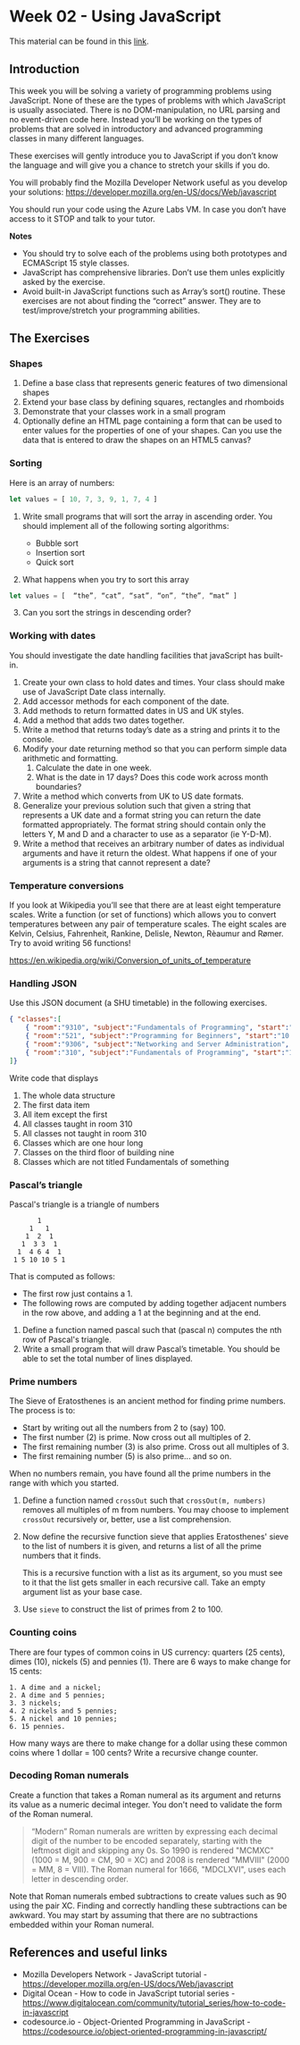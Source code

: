 # Week 02 - Using JavaScript

This material can be found in this [link](https://github.com/kaduardo/shu-aaf/week02-Intro_JS_OO/exercises02.md).

## Introduction

This week you will be solving a variety of programming problems using JavaScript. None of these are the types of problems with which JavaScript is usually associated. There is no DOM-manipulation, no URL parsing and no event-driven code here. Instead you’ll be working on the types of problems that are solved in introductory and advanced programming classes in many different languages.

These exercises will gently introduce you to JavaScript if you don’t know the language and will give you a chance to stretch your skills if you do.

You will probably find the Mozilla Developer Network useful as you develop your solutions: https://developer.mozilla.org/en-US/docs/Web/javascript 

You should run your code using the Azure Labs VM. In case you don’t have access to it STOP and talk to your tutor.

**Notes**

- You should try to solve each of the problems using both prototypes and ECMAScript 15 style classes.
- JavaScript has comprehensive libraries. Don’t use them unles explicitly asked by the exercise.
- Avoid built-in JavaScript functions such as Array’s sort() routine. These exercises are not about finding the “correct” answer. They are to test/improve/stretch your programming abilities.

## The Exercises

### Shapes

1. Define a base class that represents generic features of two dimensional shapes
2. Extend your base class by defining squares, rectangles and rhomboids
3. Demonstrate that your classes work in a small program
4. Optionally define an HTML page containing a form that can be used to enter values for the properties of one of your shapes. Can you use the data that is entered to draw the shapes on an HTML5 canvas?

### Sorting

Here is an array of numbers:

```javascript
let values = [ 10, 7, 3, 9, 1, 7, 4 ]
```
1. Write small programs that will sort the array in ascending order. You should implement all of the following sorting algorithms:
    - Bubble sort
    - Insertion sort
    - Quick sort

2. What happens when you try to sort this array
```javascript
let values = [  “the”, “cat”, “sat”, “on”, “the”, “mat” ]
```
3. Can you sort the strings in descending order?

### Working with dates

You should investigate the date handling facilities that javaScript has built-in.

1. Create your own class to hold dates and times. Your class should make use of JavaScript Date class internally.
2. Add accessor methods for each component of the date.
3. Add methods to return formatted dates in US and UK styles.
4. Add a method that adds two dates together.
5. Write a method that returns today’s date as a string and prints it to the console. 
6. Modify your date returning method so that you can perform simple data arithmetic and formatting.
    1. Calculate the date in one week.
    2. What is the date in 17 days? Does this code work across month boundaries?
3. Write a method which converts from UK to US date formats.
4. Generalize your previous solution such that given a string that represents a UK date and a format string you can return the date formatted appropriately. The format string should contain only the letters Y, M and D and a character to use as a separator (ie Y-D-M).
5. Write a method that receives an arbitrary number of dates as individual arguments and have it return the oldest. What happens if one of your arguments is a string that cannot represent a date?

### Temperature conversions

If you look at Wikipedia you’ll see that there are at least eight temperature scales. Write a function (or set of functions) which allows you to convert temperatures between any pair of temperature scales. The eight scales are Kelvin, Celsius, Fahrenheit, Rankine, Delisle, Newton, Rèaumur and Rømer. Try to avoid writing 56 functions!

https://en.wikipedia.org/wiki/Conversion_of_units_of_temperature 

### Handling JSON
Use this JSON document (a SHU timetable) in the following exercises.

```json
{ "classes":[
    { "room":"9310", "subject":"Fundamentals of Programming", "start":"10:00", "time":1 },
    { "room":"521", "subject":"Programming for Beginners", "start":"10:00", "time":1 },
    { "room":"9306", "subject":"Networking and Server Administration", "start":"14:00", "time":2 },
    { "room":"310", "subject":"Fundamentals of Programming", "start":"15:00", "time":1 }
]}
```

Write code that displays

1. The whole data structure
2. The first data item
3. All item except the first
4. All classes taught in room 310
5. All classes not taught in room 310
6. Classes which are one hour long
7. Classes on the third floor of building nine
8. Classes which are not titled Fundamentals of something

### Pascal’s triangle

Pascal's triangle is a triangle of numbers

```
       1
     1   1
    1  2  1
   1  3 3  1
  1  4 6 4  1
 1 5 10 10 5 1
```

That is computed as follows:
- The first row just contains a 1.
- The following rows are computed by adding together adjacent numbers in the row above, and adding a 1 at the beginning and at the end.

1. Define a function named pascal such that (pascal n) computes the nth row of Pascal's triangle.
2. Write a small program that will draw Pascal’s timetable. You should be able to set the total number of lines displayed.

### Prime numbers

The Sieve of Eratosthenes is an ancient method for finding prime numbers. The process is to:

- Start by writing out all the numbers from 2 to (say) 100. 
- The first number (2) is prime. Now cross out all multiples of 2. 
- The first remaining number (3) is also prime. Cross out all multiples of 3. 
- The first remaining number (5) is also prime... and so on. 

When no numbers remain, you have found all the prime numbers in the range with which you started.

1. Define a function named `crossOut` such that `crossOut(m, numbers)` removes all multiples of m from numbers. You may choose to implement `crossOut` recursively or, better, use a list comprehension.
2. Now define the recursive function sieve that applies Eratosthenes' sieve to the list of numbers it is given, and returns a list of all the prime numbers that it finds.

    This is a recursive function with a list as its argument, so you must see to it that the list gets smaller in each recursive call. Take an empty argument list as your base case. 

3. Use `sieve` to construct the list of primes from 2 to 100.

### Counting coins

There are four types of common coins in US currency: quarters (25 cents), dimes (10), nickels (5) and pennies (1). There are 6 ways to make change for 15 cents:

    1. A dime and a nickel;
    2. A dime and 5 pennies;
    3. 3 nickels;
    4. 2 nickels and 5 pennies;
    5. A nickel and 10 pennies;
    6. 15 pennies.

How many ways are there to make change for a dollar using these common coins where 1 dollar = 100 cents? Write a recursive change counter.

### Decoding Roman numerals 

Create a function that takes a Roman numeral as its argument and returns its value as a numeric decimal integer. You don't need to validate the form of the Roman numeral.

> “Modern” Roman numerals are written by expressing each decimal digit of the number to be encoded separately, starting with the leftmost digit and skipping any 0s. So 1990 is rendered "MCMXC" (1000 = M, 900 = CM, 90 = XC) and 2008 is rendered "MMVIII" (2000 = MM, 8 = VIII). The Roman numeral for 1666, "MDCLXVI", uses each letter in descending order.

Note that Roman numerals embed subtractions to create values such as 90 using the pair XC. Finding and correctly handling these subtractions can be awkward. You may start by assuming that there are no subtractions embedded within your Roman numeral.

## References and useful links

- Mozilla Developers Network - JavaScript tutorial - <https://developer.mozilla.org/en-US/docs/Web/javascript>
- Digital Ocean - How to code in JavaScript tutorial series - <https://www.digitalocean.com/community/tutorial_series/how-to-code-in-javascript> 
- codesource.io - Object-Oriented Programming in JavaScript - <https://codesource.io/object-oriented-programming-in-javascript/>


